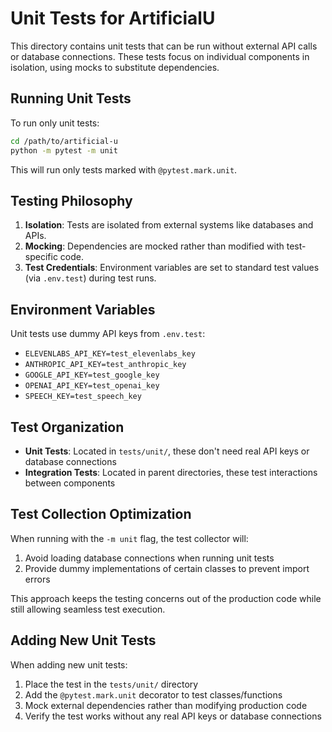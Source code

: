# Unit Tests for ArtificialU

This directory contains unit tests that can be run without external API calls or database connections. These tests focus on individual components in isolation, using mocks to substitute dependencies.

## Running Unit Tests

To run only unit tests:

```bash
cd /path/to/artificial-u
python -m pytest -m unit
```

This will run only tests marked with `@pytest.mark.unit`.

## Testing Philosophy

1. **Isolation**: Tests are isolated from external systems like databases and APIs.
2. **Mocking**: Dependencies are mocked rather than modified with test-specific code.
3. **Test Credentials**: Environment variables are set to standard test values (via `.env.test`) during test runs.

## Environment Variables

Unit tests use dummy API keys from `.env.test`:

- `ELEVENLABS_API_KEY=test_elevenlabs_key`
- `ANTHROPIC_API_KEY=test_anthropic_key`
- `GOOGLE_API_KEY=test_google_key`
- `OPENAI_API_KEY=test_openai_key`
- `SPEECH_KEY=test_speech_key`

## Test Organization

- **Unit Tests**: Located in `tests/unit/`, these don't need real API keys or database connections
- **Integration Tests**: Located in parent directories, these test interactions between components

## Test Collection Optimization

When running with the `-m unit` flag, the test collector will:

1. Avoid loading database connections when running unit tests
2. Provide dummy implementations of certain classes to prevent import errors

This approach keeps the testing concerns out of the production code while still allowing seamless test execution.

## Adding New Unit Tests

When adding new unit tests:

1. Place the test in the `tests/unit/` directory
2. Add the `@pytest.mark.unit` decorator to test classes/functions
3. Mock external dependencies rather than modifying production code
4. Verify the test works without any real API keys or database connections
